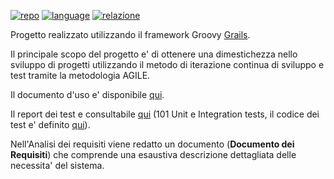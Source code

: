 [![repo](https://img.shields.io/badge/repo-Github-blue)](https://github.com/darkimage/Universita-IngegneriaDelSoftware)
[![language](https://img.shields.io/badge/main_language-Groovy_Grails-green)](https://grails.org/)
[![relazione](https://img.shields.io/badge/relazione-PDF-orange)](https://github.com/darkimage/Universita-IngegneriaDelSoftware/raw/master/documents/SistemadiVenditaOnline_LucaFaggion_274857.pdf)

Progetto realizzato utilizzando il framework Groovy [Grails](https://grails.org/).

Il principale scopo del progetto e' di ottenere una dimestichezza nello sviluppo di progetti utilizzando il metodo di iterazione continua di sviluppo e test tramite la metodologia AGILE.

Il documento d'uso e' disponibile [qui](https://github.com/darkimage/Universita-IngegneriaDelSoftware/raw/master/documents/Istruzioni-Uso-e-Installazione-274857-Faggion-Luca.pdf).

Il report dei test e consultabile [qui](https://darkimage.github.io/Universita-IngegneriaDelSoftware/) (101 Unit e Integration tests, il codice dei test e' definito [qui](https://github.com/darkimage/Universita-IngegneriaDelSoftware/tree/master/src/test/groovy/com/lucafaggion)).

Nell'Analisi dei requisiti viene redatto un documento (**Documento dei Requisiti**) che comprende una esaustiva descrizione dettagliata delle necessita' del sistema.